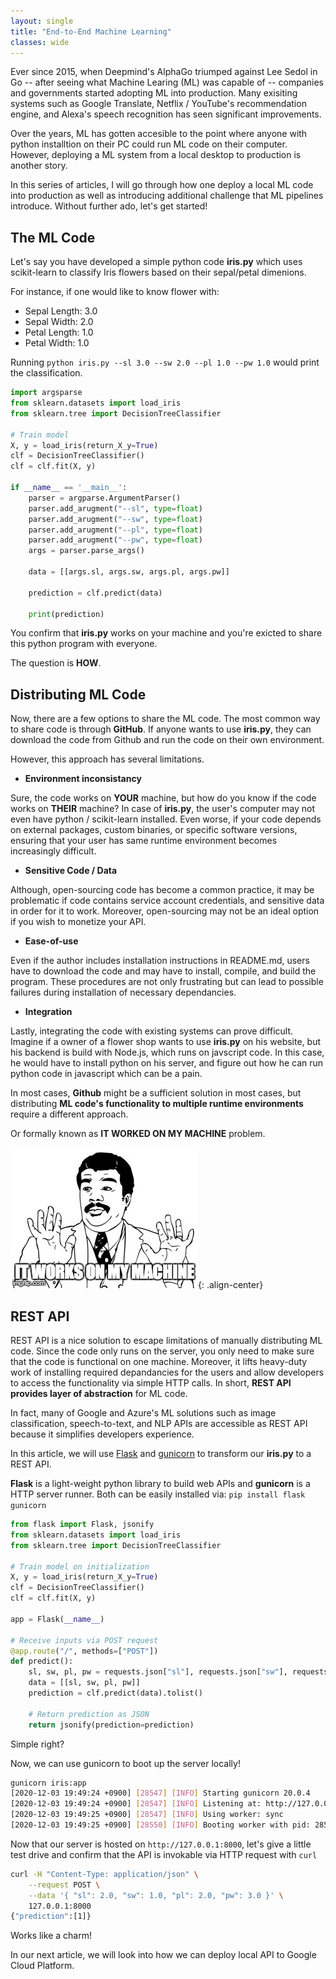 ```yaml
---
layout: single
title: "End-to-End Machine Learning"
classes: wide
---
```


Ever since 2015, when Deepmind's AlphaGo triumped against Lee Sedol in Go -- after seeing what Machine Learing (ML) was capable of -- companies and governments started adopting ML into production. Many exisiting systems such as Google Translate, Netflix / YouTube's recommendation engine, and Alexa's speech recognition has seen significant improvements.

Over the years, ML has gotten accesible to the point where anyone with python installtion on their PC could run ML code on their computer. However, deploying a ML system from a local desktop to production is another story.

In this series of articles, I will go through how one deploy a local ML code into production as well as introducing additional challenge that ML pipelines introduce. Without further ado, let's get started!

## The ML Code

Let's say you have developed a simple python code **iris.py** which uses scikit-learn to classify Iris flowers based on
their sepal/petal dimenions.

For instance, if one would like to know flower with:

- Sepal Length: 3.0
- Sepal Width: 2.0
- Petal Length: 1.0
- Petal Width: 1.0

Running `python iris.py --sl 3.0 --sw 2.0 --pl 1.0 --pw 1.0` would print the classification.

```python
import argsparse
from sklearn.datasets import load_iris
from sklearn.tree import DecisionTreeClassifier

# Train model
X, y = load_iris(return_X_y=True)
clf = DecisionTreeClassifier()
clf = clf.fit(X, y)

if __name__ == '__main__':
    parser = argparse.ArgumentParser()
    parser.add_arugment("--sl", type=float)
    parser.add_arugment("--sw", type=float)
    parser.add_arugment("--pl", type=float)
    parser.add_arugment("--pw", type=float)
    args = parser.parse_args()

    data = [[args.sl, args.sw, args.pl, args.pw]]

    prediction = clf.predict(data)

    print(prediction)
```

You confirm that **iris.py** works on your machine and you're exicted to share this python program with everyone.

The question is **HOW**.

## Distributing ML Code

Now, there are a few options to share the ML code. The most common way to share code is through **GitHub**.
If anyone wants to use **iris.py**, they can download the code from Github and run the code on their own environment.

However, this approach has several limitations.

- **Environment inconsistancy**

Sure, the code works on **YOUR** machine, but how do you know if the code works on **THEIR** machine?
In case of **iris.py**, the user's computer may not even have python / scikit-learn installed. Even worse, if your code depends on external packages, custom binaries, or specific software versions, ensuring that your user has same runtime environment becomes increasingly difficult.

- **Sensitive Code / Data**

Although, open-sourcing code has become a common practice, it may be problematic if code contains service account credentials, and sensitive data in order for it to work. Moreover, open-sourcing may not be an ideal option if you wish to monetize your API.

- **Ease-of-use**

Even if the author includes installation instructions in README.md, users have to download the code and may have to install, compile, and build the program. These procedures are not only frustrating but can lead to possible failures during installation of necessary dependancies.

- **Integration**

Lastly, integrating the code with existing systems can prove difficult. Imagine if a owner of a flower shop wants to use **iris.py** on his website, but his backend is build with Node.js, which runs on javscript code. In this case, he would have to install python on his server, and figure out how he can run python code in javascript which can be a pain.

In most cases, **Github** might be a sufficient solution in most cases, but distributing **ML code's functionality to multiple runtime environments** require a different approach.

Or formally known as **IT WORKED ON MY MACHINE** problem.

![it worked on my machine...](/assets/images/worked_on_my_machine.jpg){: .align-center}

## REST API

REST API is a nice solution to escape limitations of manually distributing ML code. Since the code only runs on the server, you only need to make sure that the code is functional on one machine. Moreover, it lifts heavy-duty work of installing required depandancies for the users and allow developers to access the functionality via simple HTTP calls. In short, **REST API provides layer of abstraction** for ML code.

In fact, many of Google and Azure's ML solutions such as image classification, speech-to-text, and NLP APIs are accessible as REST API because it simplifies developers experience.

In this article, we will use [Flask](https://github.com/pallets/flask) and [gunicorn](https://gunicorn.org/) to transform our **iris.py** to a REST API.

**Flask** is a light-weight python library to build web APIs and **gunicorn** is a HTTP server runner.
Both can be easily installed via: `pip install flask gunicorn`

```python
from flask import Flask, jsonify
from sklearn.datasets import load_iris
from sklearn.tree import DecisionTreeClassifier

# Train model on initialization
X, y = load_iris(return_X_y=True)
clf = DecisionTreeClassifier()
clf = clf.fit(X, y)

app = Flask(__name__)

# Receive inputs via POST request
@app.route("/", methods=["POST"])
def predict():
    sl, sw, pl, pw = requests.json["sl"], requests.json["sw"], requests.json["pl"], requests.json["pw"]
    data = [[sl, sw, pl, pw]]
    prediction = clf.predict(data).tolist()

    # Return prediction as JSON
    return jsonify(prediction=prediction)
```

Simple right?

Now, we can use gunicorn to boot up the server locally!

```bash
gunicorn iris:app
[2020-12-03 19:49:24 +0900] [28547] [INFO] Starting gunicorn 20.0.4
[2020-12-03 19:49:24 +0900] [28547] [INFO] Listening at: http://127.0.0.1:8000 (28547)
[2020-12-03 19:49:25 +0900] [28547] [INFO] Using worker: sync
[2020-12-03 19:49:25 +0900] [28550] [INFO] Booting worker with pid: 28550
```

Now that our server is hosted on `http://127.0.0.1:8000`, let's give a little test drive and confirm that the API is invokable via HTTP request with `curl`

```bash
curl -H "Content-Type: application/json" \
    --request POST \
    --data '{ "sl": 2.0, "sw": 1.0, "pl": 2.0, "pw": 3.0 }' \
    127.0.0.1:8000
{"prediction":[1]}
```

Works like a charm!

In our next article, we will look into how we can deploy local API to Google Cloud Platform.
